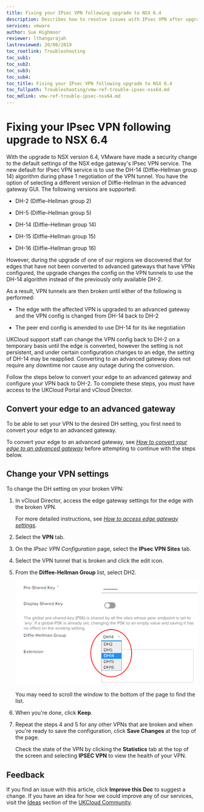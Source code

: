 ```yaml
---
title: Fixing your IPsec VPN following upgrade to NSX 6.4
description: Describes how to resolve issues with IPsec VPN after upgrading to NSX 6.4
services: vmware
author: Sue Highmoor
reviewer: lthangarajah
lastreviewed: 20/08/2019
toc_rootlink: Troubleshooting
toc_sub1: 
toc_sub2:
toc_sub3:
toc_sub4:
toc_title: Fixing your IPsec VPN following upgrade to NSX 6.4
toc_fullpath: Troubleshooting/vmw-ref-trouble-ipsec-nsx64.md
toc_mdlink: vmw-ref-trouble-ipsec-nsx64.md
---
```


# Fixing your IPsec VPN following upgrade to NSX 6.4

With the upgrade to NSX version 6.4, VMware have made a security change to the default settings of the NSX edge gateway's IPsec VPN service. The new default for IPsec VPN service is to use the DH-14 (Diffie–Hellman group 14) algorithm during phase 1 negotiation of the VPN tunnel. You have the option of selecting a different version of Diffie-Hellman in the advanced gateway GUI. The following versions are supported:

- DH-2 (Diffie–Hellman group 2)

- DH-5 (Diffie–Hellman group 5)

- DH-14 (Diffie–Hellman group 14)

- DH-15 (Diffie–Hellman group 15)

- DH-16 (Diffie–Hellman group 16)

However, during the upgrade of one of our regions we discovered that for edges that have not been converted to advanced gateways that have VPNs configured, the upgrade changes the config on the VPN tunnels to use the DH-14 algorithm instead of the previously only available DH-2.

As a result, VPN tunnels are then broken until either of the following is performed:

- The edge with the affected VPN is upgraded to an advanced gateway and the VPN config is changed from DH-14 back to DH-2

- The peer end config is amended to use DH-14 for its ike negotiation

UKCloud support staff can change the VPN config back to DH-2 on a temporary basis until the edge is converted, however the setting is not persistent, and under certain configuration changes to an edge, the setting of DH-14 may be reapplied. Converting to an advanced gateway does not require any downtime nor cause any outage during the conversion.

Follow the steps below to convert your edge to an advanced gateway and configure your VPN back to DH-2. To complete these steps, you must have access to the UKCloud Portal and vCloud Director.

## Convert your edge to an advanced gateway

To be able to set your VPN to the desired DH setting, you first need to convert your edge to an advanced gateway.

To convert your edge to an advanced gateway, see [*How to convert your edge to an advanced gateway*](vmw-how-convert-edge.md) before attempting to continue with the steps below.

## Change your VPN settings

To change the DH setting on your broken VPN:

1. In vCloud Director, access the edge gateway settings for the edge with the broken VPN.

    For more detailed instructions, see [*How to access edge gateway settings*](vmw-how-access-edge.md).

2. Select the **VPN** tab.

3. On the *IPsec VPN Configuration* page, select the **IPsec VPN Sites** tab.

4. Select the VPN tunnel that is broken and click the edit icon.

5. From the **Diffee-Hellman Group** list, select DH2.

    ![Diffie-Helman Group list](images/vmw-tp-ipsec-fix2.png)

    You may need to scroll the window to the bottom of the page to find the list.

6. When you're done, click **Keep**.

7. Repeat the steps 4 and 5 for any other VPNs that are broken and when you're ready to save the configuration, click **Save Changes** at the top of the page.

    Check the state of the VPN by clicking the **Statistics** tab at the top of the screen and selecting **IPSEC VPN** to view the health of your VPN.

## Feedback

If you find an issue with this article, click **Improve this Doc** to suggest a change. If you have an idea for how we could improve any of our services, visit the [Ideas](https://community.ukcloud.com/ideas) section of the [UKCloud Community](https://community.ukcloud.com).
